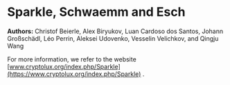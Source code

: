 # Sparkle, Schwaemm and Esch

**Authors:** Christof Beierle, Alex Biryukov, Luan Cardoso dos Santos, Johann Großschädl, Léo Perrin, Aleksei Udovenko, Vesselin Velichkov, and Qingju Wang

For more information, we refer to the website [www.cryptolux.org/index.php/Sparkle](https://www.cryptolux.org/index.php/Sparkle) .
